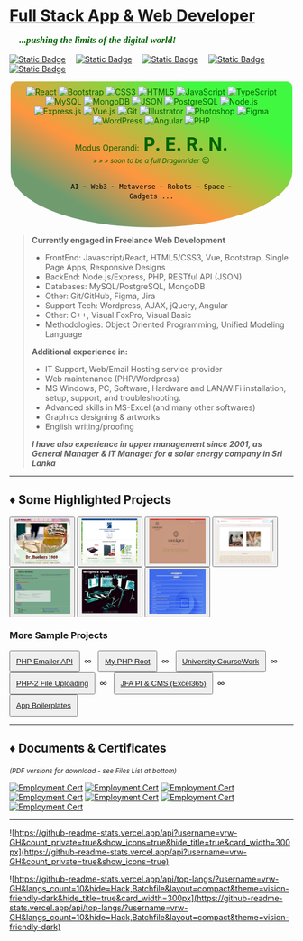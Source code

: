 # [Full Stack App & Web Developer](https://vrw-gh.github.io/vrw-GH/ "View My Page")

<div style="align: right; color: darkgreen; font: bold italic 1.2em/1 cursive; text-shadow: 2px 2px 2px 2px white; margin-bottom: 1rem;">🚀 ...pushing the limits of the digital world!</div>

[![Static Badge](https://img.shields.io/badge/017646774278-darkgreen?logo=whatsapp&logoColor=white&labelColor=darkgreen/)](https://wa.me/+4917646774278 "Whatsapp Me")&emsp;
[![Static Badge](https://img.shields.io/badge/%2B49%20176%204677%204278-cyan?label=%F0%9F%93%9E&logoColor=white&labelColor=cyan/)](tel:+4917646774278 "Call my mobile")&emsp;
[![Static Badge](https://img.shields.io/badge/victor.wright%40outlook.de-magenta?logo=microsoftoutlook&logoColor=white&labelColor=magenta/)](mailto:victor.wright@outlook.de "Click to Email")&emsp;
[![Static Badge](https://img.shields.io/badge/Victor%20Wright-blue?logo=linkedin&logoColor=white&labelColor=blue/)](https://www.linkedin.com/in/victor-r-wright/ "Finde me on Linkedin")&emsp;
[![Static Badge](https://img.shields.io/badge/-Wrights%20Desk-black?label=%F0%9F%95%B8&labelColor=darkblue/)](https://www.wrightsdesk.com/ "visit the WrightsDesk Website")&emsp;

<div style="display: flex; flex-wrap: wrap; width: 85vw; max-width: 500px; margin: 0 auto; text-align: center; justify-content: center; background: linear-gradient(30deg,  #02500290 20%,#FF8826E1 40%, #41F841 80%); border-radius: 10px 10px 50% 50% / 10px 10px 100px 100px; color: darkgreen;">
    <div style="max-width: 450px; justify-content: center; padding: 10px;">
        <img src="https://www.svgrepo.com/download/439290/react.svg" alt="React" title="React" height="50" />
        <img  src="https://www.svgrepo.com/download/353498/bootstrap.svg" alt="Bootstrap" title="Bootstrap" height="50" />
        <img  src="https://www.svgrepo.com/download/452185/css-3.svg" alt="CSS3" title="CSS3" height="50" />
        <img  src="https://www.svgrepo.com/download/452228/html-5.svg" alt="HTML5" title="HTML5" height="50" />
        <img  src="https://www.svgrepo.com/download/349419/javascript.svg" alt="JavaScript" title="Javascript" height="50" />
        <img src="https://www.svgrepo.com/download/349540/typescript.svg" alt="TypeScript" title="Typescript" height="50" />
        <img  src="https://www.svgrepo.com/download/439233/mysql.svg" alt="MySQL" title="MySQL" height="50" />
        <img src="https://www.svgrepo.com/download/439231/mongodb.svg" alt="MongoDB" title="MongoDB" height="50" />
        <img src="https://www.svgrepo.com/download/373711/json2.svg" alt="JSON" title="JSON" height="50" />
        <img src="https://www.svgrepo.com/download/439268/postgresql.svg" alt="PostgreSQL" title="PostgreSQL" height="50" />
        <img  src="https://www.svgrepo.com/download/378837/node.svg" alt="Node.js" title="Node" height="50" />
        <img  src="https://www.svgrepo.com/download/353724/express.svg" alt="Express.js" title="Express" height="50" />
        <img  src="https://www.svgrepo.com/download/354528/vue.svg" alt="Vue.js" title="Vue" height="50" />
        <img src="https://www.svgrepo.com/download/475654/github-color.svg" alt="Git" title="Git/GitHub" height="50" />
        <img src="https://www.svgrepo.com/download/452147/adobe-illustrator.svg" alt="Illustrator" title="Adobe Illustrator" height="50" />
        <img  src="https://www.svgrepo.com/download/373968/photoshop.svg" alt="Photoshop" title="Adobe Photoshop" height="50" />
        <img  src="https://www.svgrepo.com/download/448222/figma.svg" alt="Figma" title="Figma" height="50" />
        <img  src="https://www.svgrepo.com/download/349568/wordpress.svg" alt="WordPress" title="WordPress" height="50" />
        <img  src="https://www.svgrepo.com/download/353396/angular-icon.svg" alt="Angular" title="Angular" height="50" />
        <img  src="https://www.svgrepo.com/download/354180/php.svg" alt="PHP" title="PHP8" height="50" />
        <br>
        <p style="padding-bottom: 0;">
            Modus Operandi: &nbsp;<strong style="font-size: 2rem">P.&nbsp;E.&nbsp;R.&nbsp;N.</strong>
            <br>
            <i style="padding-top: 0;"><small>» » » soon to be a full Dragonrider</small></i>&nbsp;😉
        </P>
    </div>
    <p style="margin: 5px 4rem 3rem; color:black">
    <code>AI&nbsp;~&nbsp;Web3&nbsp;~ Metaverse&nbsp;~&nbsp;Robots&nbsp;~ Space&nbsp;~ Gadgets&nbsp;...</code>
    </p>
</div>

>**Currently engaged in Freelance Web Development**
>
>- FrontEnd: Javascript/React, HTML5/CSS3, Vue, Bootstrap, Single Page Apps, Responsive Designs
>- BackEnd: Node.js/Express, PHP, RESTful API (JSON)
>- Databases: MySQL/PostgreSQL, MongoDB
>- Other: Git/GitHub, Figma, Jira
>- Support Tech: Wordpress, AJAX, jQuery, Angular
>- Other: C++, Visual FoxPro, Visual Basic
>- Methodologies: Object Oriented Programming, Unified Modeling Language
>
>**Additional experience in:**
>
>- IT Support, Web/Email Hosting service provider
>- Web maintenance (PHP/Wordpress)
>- MS Windows, PC, Software, Hardware and LAN/WiFi installation, setup, support, and troubleshooting.
>- Advanced skills in MS-Excel (and many other softwares)
>- Graphics designing & artworks
>- English writing/proofing
>
>***I have also experience in upper management since 2001, as General Manager & IT Manager for a solar energy company in Sri Lanka***

---

## ♦ Some Highlighted Projects

<button><a href="https://vrw-gh.github.io/drmuellers1969/" target="_blank" title="Dr. Muellers 1969">
    <img src="https://raw.githubusercontent.com/vrw-GH/assets/main/repo-media/drmuellers1969/Screenshot.png" width=100 height=80></a></button>
<button><a href="https://vrw-gh.github.io/jfalanka/" target="_blank" title="JFA Lanka Home Page">
    <img src="https://raw.githubusercontent.com/vrw-GH/assets/main/repo-media/jfalanka/Screenshot.png" width=100 height=80></a></button>
<button><a href="https://vrw-gh.github.io/sanskara/" target="_blank" title="Sanskara Front End (with Email-home)">
    <img src="https://raw.githubusercontent.com/vrw-GH/assets/main/repo-media/sanskara/Screenshot.png" width=100 height=80></a></button>
<button><a href="https://vrw-gh.github.io/final-project-wd020/" target="_blank" title="Share My Food">
    <img src="https://raw.githubusercontent.com/vrw-GH/assets/main/repo-media/share-my-food/Screenshot.png" width=100 height=80></a></button>
<button><a href="https://vrw-gh.github.io/sharemyfood-backend/" target="_blank" title="Backend API for ShareMyFood">
    <img src="https://raw.githubusercontent.com/vrw-GH/assets/main/repo-media/share-my-food/Screenshot2.png" width=100 height=80></a></button>
<button><a href="https://vrw-gh.github.io/WD-Home/" target="_blank" title="Wrights-Desk (Personal Site)">
    <img src="https://raw.githubusercontent.com/vrw-GH/assets/main/repo-media/WD-home/Screenshot.png" width=100 height=80></a></button>
<button><a href="https://vrw-gh.github.io/hacker-news/" target="_blank" title="My Hacker News (Coding project)">
    <img src="https://raw.githubusercontent.com/vrw-GH/assets/main/repo-media/hacker-news/Screenshot.png" width=100 height=80></a></button>
<br>

### More Sample Projects

<button style="padding: 10px"><a href="https://vrw-gh.github.io/php-emailer/" target="_blank">PHP Emailer API</a></button>&nbsp; ∞ &nbsp;
<button style="padding: 10px"><a href="https://vrw-gh.github.io/my-php-root/" target="_blank">My PHP Root</a></button>&nbsp; ∞ &nbsp;
<button style="padding: 10px"><a href="https://vrw-gh.github.io/UOM/" target="_blank">University CourseWork</a></button>&nbsp; ∞ &nbsp;
<button style="padding: 10px"><a href="https://vrw-gh.github.io/php-p2/" target="_blank">PHP-2 File Uploading</a></button>&nbsp; ∞ &nbsp;
<button style="padding: 10px"><a href="https://vrw-gh.github.io/jfa-pi-cms/" target="_blank">JFA PI & CMS (Excel365)</a></button>&nbsp; ∞ &nbsp;
<button style="padding: 10px"><a href="https://vrw-gh.github.io/BOILERPLATES/" target="_blank">App Boilerplates</a></button>

---

## ♦ Documents & Certificates

<small><i>(PDF versions for download - see Files List at bottom)</i></small>

[<img src="https://raw.githubusercontent.com/vrw-GH/vrw-GH/main/resume/cv_vw-en.jpg?raw=true" alt="Employment Cert" width="auto" height="100px">](https://raw.githubusercontent.com/vrw-GH/vrw-GH/main/resume/cv_vw-en.jpg?raw=true "Curriculum Vitae")
[<img src="https://raw.githubusercontent.com/vrw-GH/vrw-GH/main/certificates/Victor_Wright-Recommendation_letter.jpg?raw=true" alt="Employment Cert" width="auto" height="100px">](https://raw.githubusercontent.com/vrw-GH/vrw-GH/main/certificates/Victor_Wright-Recommendation_letter.jpg?raw=true "Letter of Recommendation")
[<img src="https://raw.githubusercontent.com/vrw-GH/vrw-GH/main/certificates/WBS-certificate_FS_Web_%26_App_Dev.jpg?raw=true" alt="Employment Cert" width="auto" height="100px">](https://raw.githubusercontent.com/vrw-GH/vrw-GH/main/certificates/WBS-certificate_FS_Web_%26_App_Dev.jpg?raw=true "Graduation Certificate - WBS Coding School")
[<img src="https://raw.githubusercontent.com/vrw-GH/vrw-GH/main/certificates/Front-End_Web_Development_E-Certificate.jpg?raw=true" alt="Employment Cert" width="auto" height="100px">](https://raw.githubusercontent.com/vrw-GH/vrw-GH/main/certificates/Front-End_Web_Development_E-Certificate.jpg?raw=true "Front End Web Dev (University of Moratuwa)")
[<img src="https://raw.githubusercontent.com/vrw-GH/vrw-GH/main/certificates/TutorialsPoint_Cert-Fundementals_of_PHP.jpg?raw=true" alt="Employment Cert" width="auto" height="100px">](https://raw.githubusercontent.com/vrw-GH/vrw-GH/main/certificates/TutorialsPoint_Cert-Fundementals_of_PHP.jpg?raw=true "Fundementals of PHP")
[<img src="https://raw.githubusercontent.com/vrw-GH/vrw-GH/main/certificates/certificate_of_completion_c++.jpg?raw=true" alt="Employment Cert" width="auto" height="100px">](https://raw.githubusercontent.com/vrw-GH/vrw-GH/main/certificates/certificate_of_completion_c++.jpg?raw=true "C++ Certification")
[<img src="https://github.com/vrw-GH/vrw-GH/raw/main/certificates/JFA_Emp-Certificate.jpg?raw=true" alt="Employment Cert" width="auto" height="100px">](https://github.com/vrw-GH/vrw-GH/raw/main/certificates/JFA_Emp-Certificate.jpg?raw=true "JFA Employment Certificate")

---

![https://github-readme-stats.vercel.app/api?username=vrw-GH&count_private=true&show_icons=true&hide_title=true&card_width=300px](https://github-readme-stats.vercel.app/api?username=vrw-GH&count_private=true&show_icons=true)

![https://github-readme-stats.vercel.app/api/top-langs/?username=vrw-GH&langs_count=10&hide=Hack,Batchfile&layout=compact&theme=vision-friendly-dark&hide_title=true&card_width=300px](https://github-readme-stats.vercel.app/api/top-langs/?username=vrw-GH&langs_count=10&hide=Hack,Batchfile&layout=compact&theme=vision-friendly-dark)
